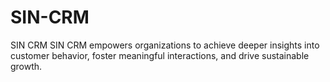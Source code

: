 # SIN-CRM
SIN CRM SIN CRM empowers organizations to achieve deeper insights into customer behavior, foster meaningful interactions, and drive sustainable growth.
